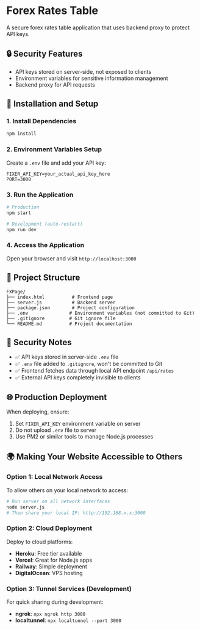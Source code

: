# Forex Rates Table

A secure forex rates table application that uses backend proxy to protect API keys.

## 🔒 Security Features

- API keys stored on server-side, not exposed to clients
- Environment variables for sensitive information management
- Backend proxy for API requests

## 🚀 Installation and Setup

### 1. Install Dependencies

```bash
npm install
```

### 2. Environment Variables Setup

Create a `.env` file and add your API key:

```
FIXER_API_KEY=your_actual_api_key_here
PORT=3000
```

### 3. Run the Application

```bash
# Production
npm start

# Development (auto-restart)
npm run dev
```

### 4. Access the Application

Open your browser and visit `http://localhost:3000`

## 📁 Project Structure

```
FXPage/
├── index.html          # Frontend page
├── server.js           # Backend server
├── package.json        # Project configuration
├── .env               # Environment variables (not committed to Git)
├── .gitignore         # Git ignore file
└── README.md          # Project documentation
```

## 🔐 Security Notes

- ✅ API keys stored in server-side `.env` file
- ✅ `.env` file added to `.gitignore`, won't be committed to Git
- ✅ Frontend fetches data through local API endpoint `/api/rates`
- ✅ External API keys completely invisible to clients

## 🌐 Production Deployment

When deploying, ensure:

1. Set `FIXER_API_KEY` environment variable on server
2. Do not upload `.env` file to server
3. Use PM2 or similar tools to manage Node.js processes

## 🌍 Making Your Website Accessible to Others

### Option 1: Local Network Access

To allow others on your local network to access:

```bash
# Run server on all network interfaces
node server.js
# Then share your local IP: http://192.168.x.x:3000
```

### Option 2: Cloud Deployment

Deploy to cloud platforms:

- **Heroku**: Free tier available
- **Vercel**: Great for Node.js apps
- **Railway**: Simple deployment
- **DigitalOcean**: VPS hosting

### Option 3: Tunnel Services (Development)

For quick sharing during development:

- **ngrok**: `npx ngrok http 3000`
- **localtunnel**: `npx localtunnel --port 3000`

